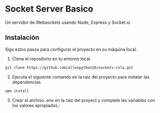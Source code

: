 # Socket Server Basico

Un servidor de Websockets usando Node, Express y Socket.io

## Instalación

Siga estos pasos para configurar el proyecto en su máquina local.


1. Clona el repositorio en tu entorno local.

```bash
git clone https://github.com/allenpython20/sockets-cola.git
```

2. Ejecuta el siguiente comando en la raíz del proyecto para instalar las dependencias.

```bash
npm install
```

3. Crear el archivo .env  en la raíz del proyect y complete las variables con los valores apropiados.:

